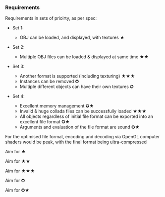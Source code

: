 ### Requirements ###

Requirements in sets of prioirty, as per spec:

* Set 1:
    * OBJ can be loaded, and displayed, with textures ★

* Set 2:
    * Multiple OBJ files can be loaded & displayed at same time ★★

* Set 3:
    * Another format is supported (including texturing) ★★★
    * Instances can be removed ✪
    * Multiple different objects can have their own textures ✪

* Set 4:
    * Excellent memory management ✪★
    * Invalid & huge collada files can be successfully loaded ★★★
    * All objects regardless of initial file format can be exported
    into an excellent file format ✪★
    * Arguments and evaluation of the file format are sound ✪★

For the optimised file format, encoding and decoding via OpenGL
computer shaders would be peak, with the final format being 
ultra-compressed

Aim for ★

Aim for ★★

Aim for ★★★

Aim for ✪

Aim for ✪★
